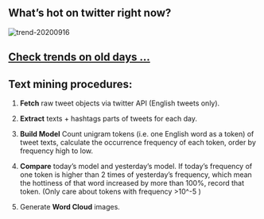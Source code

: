 ## What’s hot on twitter right now?

![trend-20200916][wordcloud]

[wordcloud]: https://raw.githubusercontent.com/xdqc/tweet-trend-everyday/master/word-cloud/trend-20200916.png?token=AF5V4P7ADR6KQBZ4CEDTNIK6AXRMU "trend-20200916"

## [Check trends on old days ...](https://github.com/xdqc/tweet-trend-everyday/tree/master/word-cloud)

## Text mining procedures:

1. **Fetch** raw tweet objects via twitter API (English tweets only).

2. **Extract** texts + hashtags parts of tweets for each day.

3. **Build Model** Count unigram tokens (i.e. one English word as a token) of tweet texts, calculate the occurrence frequency of each token, order by frequency high to low.

4. **Compare** today’s model and yesterday’s model. If today’s frequency of one token is higher than 2 times of yesterday’s frequency, which mean the hottiness of that word increased by more than 100%, record that token. (Only care about tokens with frequency >10^-5 )

5. Generate **Word Cloud** images.
